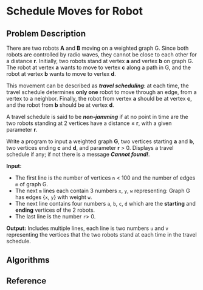# Schedule Moves for Robot

## Problem Description
There are two robots **A** and **B** moving on a weighted graph G. Since both robots are controlled by radio waves, they cannot be close to each other for a distance **r**. Initially, two robots stand at vertex **a** and vertex **b** on graph G. The robot at vertex **a** wants to move to vertex **c** along a path in G, and the robot at vertex **b** wants to move to vertex **d**. 

This movement can be described as ***travel scheduling***: at each time, the travel schedule determines **only one** robot to move through an edge, from a vertex to a neighbor. Finally, the robot from vertex **a** should be at vertex **c**, and the robot from **b** should be at vertex **d**.

A travel schedule is said to be ***non-jamming*** if at no point in time are the two robots standing at 2 vertices have a distance ≤ **r**, with a given parameter **r**.

Write a program to input a weighted graph **G**, two vertices starting **a** and **b**, two vertices ending **c** and **d**, and parameter **r** > 0. Displays a travel schedule if any; if not there is a message ***Cannot found!***.

**Input:**
* The first line is the number of vertices `n` < 100 and the number of edges `m` of graph G.
* The next `m` lines each contain 3 numbers `x`, `y`, `w` representing: Graph G has edges {`x`, `y`} with weight `w`.
* The next line contains four numbers `a`, `b`, `c`, `d` which are the **starting** and **ending** vertices of the 2 robots.
* The last line is the number `r`> 0.

**Output:** 
Includes multiple lines, each line is two numbers `u` and `v` representing the vertices that the two robots stand at each time in the travel schedule.

## Algorithms

## Reference
 
